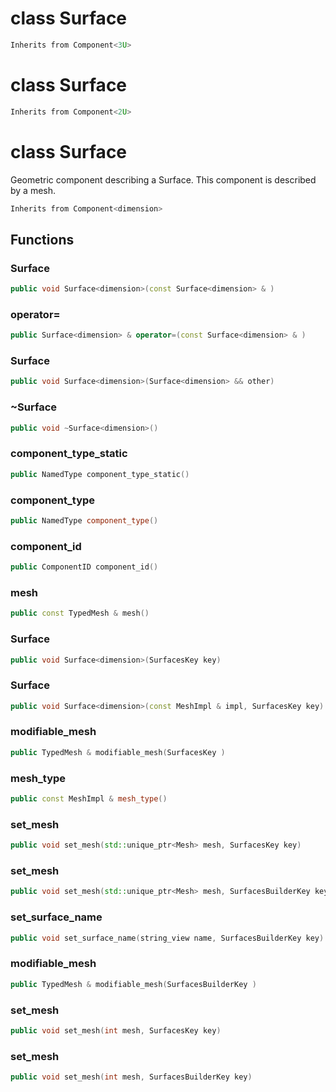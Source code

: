 # class Surface


```cpp
Inherits from Component<3U>
```



# class Surface


```cpp
Inherits from Component<2U>
```



# class Surface


 Geometric component describing a Surface. This component is described by a mesh.



```cpp
Inherits from Component<dimension>
```



## Functions

### Surface

```cpp
public void Surface<dimension>(const Surface<dimension> & )
```


### operator=

```cpp
public Surface<dimension> & operator=(const Surface<dimension> & )
```


### Surface

```cpp
public void Surface<dimension>(Surface<dimension> && other)
```


### ~Surface

```cpp
public void ~Surface<dimension>()
```


### component_type_static

```cpp
public NamedType component_type_static()
```


### component_type

```cpp
public NamedType component_type()
```


### component_id

```cpp
public ComponentID component_id()
```


### mesh

```cpp
public const TypedMesh & mesh()
```


### Surface

```cpp
public void Surface<dimension>(SurfacesKey key)
```


### Surface

```cpp
public void Surface<dimension>(const MeshImpl & impl, SurfacesKey key)
```


### modifiable_mesh

```cpp
public TypedMesh & modifiable_mesh(SurfacesKey )
```


### mesh_type

```cpp
public const MeshImpl & mesh_type()
```


### set_mesh

```cpp
public void set_mesh(std::unique_ptr<Mesh> mesh, SurfacesKey key)
```


### set_mesh

```cpp
public void set_mesh(std::unique_ptr<Mesh> mesh, SurfacesBuilderKey key)
```


### set_surface_name

```cpp
public void set_surface_name(string_view name, SurfacesBuilderKey key)
```


### modifiable_mesh

```cpp
public TypedMesh & modifiable_mesh(SurfacesBuilderKey )
```


### set_mesh

```cpp
public void set_mesh(int mesh, SurfacesKey key)
```

### set_mesh

```cpp
public void set_mesh(int mesh, SurfacesBuilderKey key)
```



